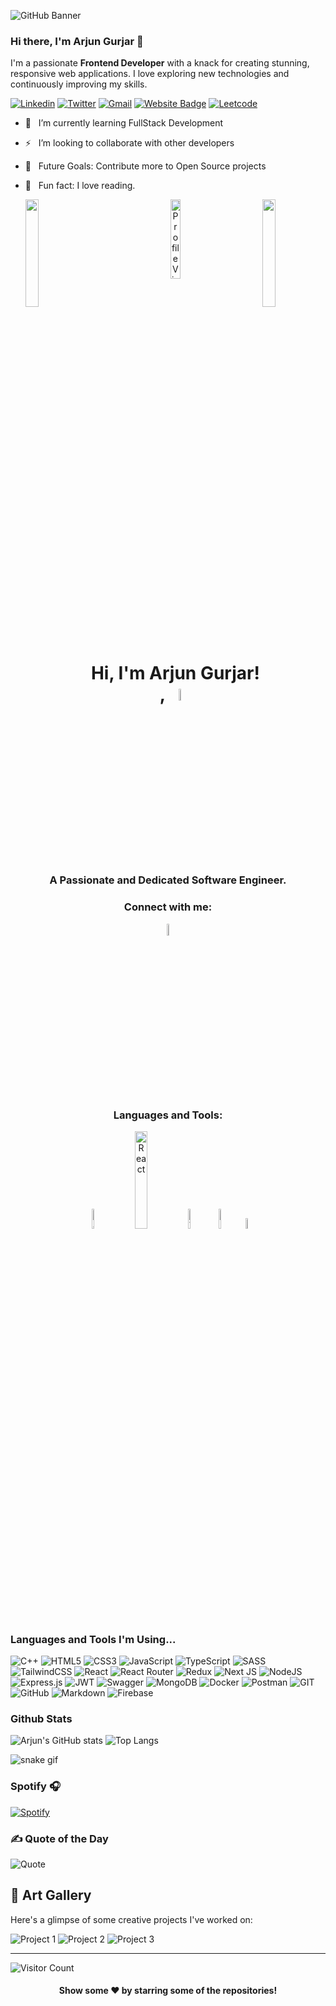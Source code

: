 ![GitHub Banner](https://github.com/user-attachments/assets/7b0beb0e-6b53-48d5-97ef-b654032cfaed)

### Hi there, I'm Arjun Gurjar 👋

I'm a passionate **Frontend Developer** with a knack for creating stunning, responsive web applications. I love exploring new technologies and continuously improving my skills.

[![Linkedin](https://img.shields.io/badge/LinkedIn-0077B5?style=flat&logo=linkedin&logoColor=white)](https://www.linkedin.com/in/arjun-singh-gurjar-333458146/)
[![Twitter](https://img.shields.io/badge/X-black.svg?logo=X&logoColor=white&style=flat)](https://twitter.com/yourusername)
[![Gmail](https://img.shields.io/badge/-Gmail-D14836?style=flat&logo=Gmail&logoColor=white)](mailto:arjungurjar786@gmail.com)
[![Website Badge](https://img.shields.io/badge/Portfolio-3b5998?style=flat&logo=google-chrome&logoColor=white)](https://responsive-portfolio-git-main-arjun-mavai.vercel.app/)
[![Leetcode](https://img.shields.io/badge/-Leetcode-000000?style=flat&logo=Leetcode&logoColor=white)](https://leetcode.com/u/ArjunGurjar/)

- 🧠 &nbsp; I’m currently learning FullStack Development
- ⚡ &nbsp; I’m looking to collaborate with other developers
- 🥅 &nbsp; Future Goals: Contribute more to Open Source projects
- 🚴 &nbsp; Fun fact: I love reading.

  
  <img align="left" src="https://user-images.githubusercontent.com/65187002/144930161-2f783401-8d27-4fdf-a2f7-cc0ba32f1f1f.gif" width="21%" style="display:inline;"><img align="right" src="https://user-images.githubusercontent.com/65187002/144930161-2f783401-8d27-4fdf-a2f7-cc0ba32f1f1f.gif" width="21%" style="display:inline;">

<p align="center"> <img src="https://komarev.com/ghpvc/?username=sweedarbk&label=Profile%20views&color=0e75b6&style=flat" alt="Profile Views Counter" width="18%" /> </p>
<h1 align="center">Hi,  I'm Arjun Gurjar! ,  <img src="https://media.tenor.com/ftqs42Yna-oAAAAi/mochi-mochi-hello-white-mochi-mochi.gif" alt="hello!" width="7%" /></h1>
<h3 align="center">A Passionate and Dedicated Software Engineer.</h3>
<h3 align="center">Connect with me:</h3>
<p align="center">
<a href="https://www.linkedin.com/in/arjun-singh-gurjar-333458146/" target="blank"><img align="center" src="https://raw.githubusercontent.com/rahuldkjain/github-profile-readme-generator/master/src/images/icons/Social/linked-in-alt.svg" alt="Brooke's LinkedIn" width="7%" /></a>
</p>

<h3 align="center">Languages and Tools:</h3>
<div align="center">
  <img src="https://img.genial.ly/6035bcb66b979e053f5d6fc6/87e5f93d-f314-4fb4-9edd-c977b9c1a690.gif" alt="JavaScript" width="9%" />
  <img src="https://user-images.githubusercontent.com/97989643/220242520-78dd8232-4416-461a-a8f1-6c0b3f5f357f.gif" alt="React" width="20%" />
  <img src="https://upload.wikimedia.org/wikipedia/commons/f/f1/Vitejs-logo.svg" alt="Vite" width="9%" />
  <img src="https://upload.wikimedia.org/wikipedia/commons/thumb/6/61/HTML5_logo_and_wordmark.svg/2048px-HTML5_logo_and_wordmark.svg.png" alt="HTML" width="9%" />
  <img src="https://upload.wikimedia.org/wikipedia/commons/d/d5/CSS3_logo_and_wordmark.svg" alt="CSS" width="6.5%" />
  
</div>



### Languages and Tools I'm Using...

![C++](https://img.shields.io/badge/c++-%2300599C.svg?style=flat&logo=c%2B%2B&logoColor=white)
![HTML5](https://img.shields.io/badge/html5-%23E34F26.svg?style=flat&logo=html5&logoColor=white)
![CSS3](https://img.shields.io/badge/css3-%231572B6.svg?style=flat&logo=css3&logoColor=white)
![JavaScript](https://img.shields.io/badge/-JavaScript-333333?style=flat&logo=JavaScript)
![TypeScript](https://img.shields.io/badge/typescript-%23007ACC.svg?style=flat&logo=typescript&logoColor=white)
![SASS](https://img.shields.io/badge/SASS-hotpink.svg?style=flat&logo=SASS&logoColor=white)
![TailwindCSS](https://img.shields.io/badge/tailwindcss-%2338B2AC.svg?style=flat&logo=tailwind-css&logoColor=white)
![React](https://img.shields.io/badge/react-%2320232a.svg?style=flat&logo=react&logoColor=%2361DAFB)
![React Router](https://img.shields.io/badge/React_Router-CA4245?style=flat&logo=react-router&logoColor=white)
![Redux](https://img.shields.io/badge/redux-%23593d88.svg?style=flat&logo=redux&logoColor=white)
![Next JS](https://img.shields.io/badge/Next-black?style=flat&logo=next.js&logoColor=white)
![NodeJS](https://img.shields.io/badge/node.js-6DA55F?style=flat&logo=node.js&logoColor=white)
![Express.js](https://img.shields.io/badge/express.js-%23404d59.svg?style=flat&logo=express&logoColor=%2361DAFB)
![JWT](https://img.shields.io/badge/JWT-black?style=flat&logo=JSON%20web%20tokens)
![Swagger](https://img.shields.io/badge/-Swagger-%23Clojure?style=flat&logo=swagger&logoColor=white)
![MongoDB](https://img.shields.io/badge/MongoDB-%234ea94b.svg?style=flat&logo=mongodb&logoColor=white)
![Docker](https://img.shields.io/badge/docker-%230db7ed.svg?style=flat&logo=docker&logoColor=white)
![Postman](https://img.shields.io/badge/Postman-FF6C37?style=flat&logo=postman&logoColor=white)
![GIT](https://img.shields.io/badge/Git-fc6d26?style=flat&logo=git&logoColor=white)
![GitHub](https://img.shields.io/badge/GitHub-%23121011.svg?style=flat&logo=github&logoColor=white)
![Markdown](https://img.shields.io/badge/markdown-%23000000.svg?style=flat&logo=markdown&logoColor=white)
![Firebase](https://img.shields.io/badge/firebase-%23039BE5.svg?style=flat&logo=firebase)

### Github Stats

![Arjun's GitHub stats](https://github-readme-stats.vercel.app/api?username=Arjun-Mavai&hide_border=true&show_icons=true&include_all_commits=true&count_private=true&line_height=21&text_color=000&icon_color=000&bg_color=0,ea6161,ffc64d,fffc4d,52fa5a&theme=graywhite)
![Top Langs](https://github-readme-stats.vercel.app/api/top-langs/?username=Arjun-Mavai&exclude_repo=KNN-Image-Classification&show_icons=true&hide_border=true&layout=compact&langs_count=8)

![snake gif](https://github.com/Arjun-Mavai/Arjun-Mavai/blob/output/github-contribution-grid-snake.gif)

### Spotify 🎧

[![Spotify](https://novatorem.vercel.app/api/spotify)](https://open.spotify.com/user/spotify_user_id)

### ✍️ Quote of the Day

![Quote](https://quotes-github-readme.vercel.app/api?type=horizontal&theme=dark)


## 🎨 Art Gallery

Here's a glimpse of some creative projects I've worked on:

![Project 1](https://via.placeholder.com/250x150.png?text=Project+1)
![Project 2](https://via.placeholder.com/250x150.png?text=Project+2)
![Project 3](https://via.placeholder.com/250x150.png?text=Project+3)

---
 
![Visitor Count](https://komarev.com/ghpvc/?username=Arjun-Mavai&color=blue)

<div align="center">
  
#### Show some ❤️ by starring some of the repositories!

</div>
